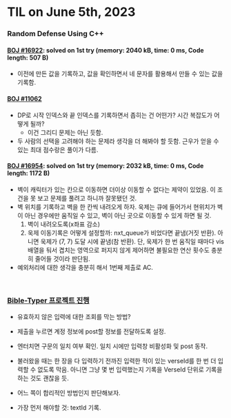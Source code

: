 # **TIL on June 5th, 2023**

### Random Defense Using C++
#### [BOJ #16922](/Problem%20Solving/boj/random%20defense/16922-06-05-2023.cpp): solved on 1st try (memory: 2040 kB, time: 0 ms, Code length: 507 B)
* 이전에 만든 값을 기록하고, 값을 확인하면서 네 문자를 활용해서 만들 수 있는 값을 기록함.

#### [BOJ #11062](/Problem%20Solving/boj/random%20defense/11062-06-05-2023.cpp)
* DP로 시작 인덱스와 끝 인덱스를 기록하면서 좁히는 건 어떤가? 시간 복잡도가 어떻게 될까?
  - 이건 그리디 문제는 아닌 듯함.
* 두 사람의 선택을 고려해야 하는 문제라 생각을 더 해봐야 할 듯함. 근우가 얻을 수 있는 최대 점수랑은 풀이가 다름.

#### [BOJ #16954](/Problem%20Solving/boj/random%20defense/16954-06-05-2023.cpp): solved on 1st try (memory: 2032 kB, time: 0 ms, Code length: 1172 B)
* 벽이 캐릭터가 있는 칸으로 이동하면 더이상 이동할 수 없다는 제약이 있었음. 이 조건을 못 보고 문제를 풀려고 하니까 잘못됐던 것.
* 벽 위치를 기록하고 벽을 한 칸씩 내려오게 하자. 욱제는 큐에 들어가서 현위치가 벽이 아닌 경우에만 움직일 수 있고, 벽이 아닌 곳으로 이동할 수 있게 하면 될 것.
  1. 벽이 내려오도록(x좌표 감소)
  2. 욱제 이동기록은 어떻게 설정할까: nxt_queue가 비었다면 끝냄(거짓 반환). 아니면 욱제가 (7, 7) 도달 시에 끝냄(참 반환). 단, 욱제가 한 번 움직일 때마다 vis배열을 둬서 겹치는 영역으로 퍼지지 않게 제어하면 불필요한 연산 횟수도 충분히 줄어들 것이라 판단됨.
* 예외처리에 대한 생각을 충분히 해서 1번째 제출로 AC.

<br>

### [Bible-Typer 프로젝트 진행](https://github.com/neppiness/typer-bible)
* 유효하지 않은 입력에 대한 조회를 막는 방법?
* 제출을 누르면 계정 정보에 post할 정보를 전달하도록 설정.
* 엔터치면 구문의 일치 여부 확인. 일치 시에만 입력창 비활성화 및 post 동작.
* 불러왔을 때는 한 장을 다 입력하기 전까진 입력한 적이 있는 verseId를 한 번 더 입력할 수 없도록 막음. 아니면 그냥  몇 번 입력했는지 기록을 VerseId 단위로 기록을 하는 것도 괜찮을 듯.
* 어느 쪽이 합리적인 방법인지 판단해보자.

* 가장 먼저 해야할 것: textId 기록. 